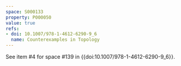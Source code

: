 ```yaml
---
space: S000133
property: P000050
value: true
refs:
- doi: 10.1007/978-1-4612-6290-9_6
  name: Counterexamples in Topology
---
```


See item #4 for space #139 in {{doi:10.1007/978-1-4612-6290-9_6}}.
